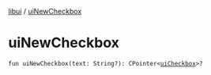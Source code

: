 [libui](README.md) / [uiNewCheckbox](ui-new-checkbox.md)

# uiNewCheckbox

`fun uiNewCheckbox(text: String?): CPointer<`[`uiCheckbox`](ui-checkbox.md)`>?`
